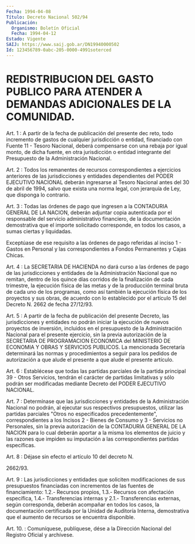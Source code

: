 ```yaml
---
Fecha: 1994-04-08
Título: Decreto Nacional 502/94
Publicación:
  Organismo: Boletín Oficial
  Fecha: 1994-04-12
Estado: Vigente
SAIJ: https://www.saij.gob.ar/DN19940000502
Id: 123456789-0abc-205-0000-4991soterced
---
```

# REDISTRIBUCION DEL GASTO PUBLICO PARA ATENDER A DEMANDAS ADICIONALES DE LA COMUNIDAD.

<a id="1"></a>
Art.  1 : A partir de la fecha de publicación del presente dec reto,  todo  incremento  de  gastos  de  cualquier  jurisdicción  o entidad,  financiado  con  Fuente  11  -  Tesoro  Nacional,  deberá compensarse  con  una  rebaja  por igual monto, de dicha fuente, en otra  jurisdicción  o  entidad integrante  del  Presupuesto  de  la Administración Nacional.

<a id="2"></a>
Art.  2  : Todos los remanentes de recursos correspondientes a ejercicios anteriores de las jurisdicciones y entidades dependientes  del  PODER  EJECUTIVO  NACIONAL deberán ingresarse al Tesoro Nacional antes del 30 de abril  de  1994,  salvo  que exista una  norma  legal, con jerarquía de Ley, que disponga lo contrario.

<a id="3"></a>
Art. 3 : Todas las órdenes de pago que ingresen a la CONTADURIA GENERAL  DE  LA  NACION,  deberán adjuntar copia autenticada por el responsable  del  servicio  administrativo    financiero,    de  la documentación  demostrativa  que el importe solicitado corresponde, en todos los casos, a sumas ciertas y liquidadas.

Exceptúase de ese requisito a  las  órdenes  de  pago referidas al inciso  1  -  Gastos  en Personal y las correspondientes  a  Fondos Permanentes y Cajas Chicas.

<a id="4"></a>
Art. 4 : La SECRETARIA DE HACIENDA no dará curso a las órdenes de pago  de  las  jurisdicciones  y  entidades de la Administración Nacional que no remitan, dentro de los  quince  días corridos de la finalización de cada trimestre, la ejecución física  de las metas y de la producción terminal bruta de cada uno de los programas,  como así  también  la  ejecución física de los proyectos y sus obras, de acuerdo con lo establecido  por  el artículo 15 del Decreto N. 2662 de fecha 27/12/93.

<a id="5"></a>
Art.  5  :  A  partir  de la fecha de publicación del presente Decreto,  las  jurisdicciones y  entidades  no  podrán  iniciar  la ejecución  de  nuevos  proyectos  de  inversión,  incluidos  en  el presupuesto de  la    Administración  Nacional  para  el  presente ejercicio,  sin  la  previa    autorización  de  la  SECRETARIA  DE PROGRAMACION  ECONOMICA  del  MINISTERIO  DE  ECONOMIA  Y  OBRAS  Y SERVICIOS  PUBLICOS.  La  mencionada   Secretaría  determinará  las normas y procedimientos a seguir para los  pedidos de autorización a  que  alude  el  presente  a  que  alude  el  presente  artículo.

<a id="6"></a>
Art.  6  :  Establécese que todas las partidas parciales de la partida principal  39  -  Otros  Servicios,  tendrán el carácter de partidas  limitativas  y  sólo  podrán  ser  modificadas   mediante Decreto del  PODER EJECUTIVO NACIONAL.

<a id="7"></a>
Art.  7 : Determínase que las jurisdicciones y entidades de la Administración  Nacional  no  podrán,  al  ejecutar sus respectivos presupuestos, utilizar las partidas parciales "Otros no especificados precedentemente", correspondientes  a los Incisos 2 - Bienes  de  Consumo  y 3 - Servicios no Personales, sin  la  previa autorización de la CONTADURIA  GENERAL  DE  LA  NACION para lo cual deberán aportar a la misma los elementos de juicio  y  las  razones que    impiden   su  imputación  a  las  correspondientes  partidas específicas.

<a id="8"></a>
Art.  8  :  Déjase  sin  efecto  el artículo 10 del decreto N.

2662/93.

<a id="9"></a>
Art.  9  :  Las  jurisdicciones  y  entidades  que  soliciten modificaciones  de  sus presupuestos financiadas con incrementos de las  fuentes  de  financiamiento:  1.2.-  Recursos  propios,  1.3.- Recursos con afectación  específica,  1.4.- Transferencias internas y  2.1.-  Transferencias  externas,  según    corresponda,  deberán acompañar en todos los casos, la documentación  certificada  por la Unidad  de  Auditoría  Interna,  demostrativa  que  el  aumento  de recursos se encuentra disponible.

<a id="10"></a>
Art.  10.  :  Comuníquese,  publíquese,  dése  a  la Dirección Nacional del Registro Oficial y archívese.